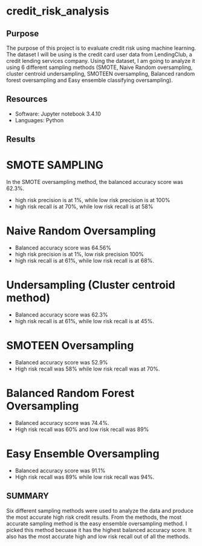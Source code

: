 # credit_risk_analysis

## Purpose
The purpose of this project is to evaluate credit risk using machine learning. The dataset I will be using is the credit card user data from LendingClub, a credit lending services company. Using the dataset, I am going to analyze it using 6 different sampling methods (SMOTE, Naive Random oversampling, cluster centroid undersampling, SMOTEEN oversampling, Balanced random forest oversampling and Easy ensemble classifying oversampling). 

## Resources
- Software: Jupyter notebook 3.4.10
- Languages: Python

## Results
# SMOTE SAMPLING
In the SMOTE oversampling method, the balanced accuracy score was 62.3%.
- high risk precision is at 1%, while low risk precision is at 100%
- high risk recall is at 70%, while low risk recall is at 58%

# Naive Random Oversampling
- Balanced accuracy score was 64.56%
- high risk precision is at 1%, low risk precision 100%
- high risk recall is at 61%, while low risk recall is at 68%.

# Undersampling (Cluster centroid method)
- Balanced accuracy score was 62.3%
- high risk recall is at 61%, while low risk recall is at 45%.

# SMOTEEN Oversampling
- Balanced accuracy score was 52.9%
- High risk recall was 58% while low risk recall was at 70%.

# Balanced Random Forest Oversampling
- Balanced accuracy score was 74.4%.
- High risk recall was 60% and low risk recall was 89%

# Easy Ensemble Oversampling
- Balanced accuracy score was 91.1%
- High risk recall was 89% while low risk recall was 94%.


## SUMMARY
Six different sampling methods were used to analyze the data and produce the most accurate high risk credit results. From the methods, the most accurate sampling method is the easy ensemble oversampling method. I picked this method becuase it has the highest balanced accuracy score. It also has the most accurate high and low risk recall out of all the methods. 

